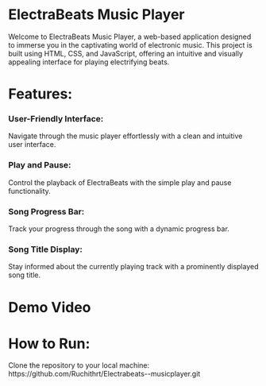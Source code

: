  # ElectraBeats Music Player

<p>Welcome to ElectraBeats Music Player, a web-based application designed to immerse you in the captivating world of electronic music. This project is built using HTML, CSS, and JavaScript, offering an intuitive and visually appealing interface for playing electrifying beats.</p>

<h1>Features:</h1>
<h3>User-Friendly Interface:</h3> Navigate through the music player effortlessly with a clean and intuitive user interface.
<h3>Play and Pause: </h3> Control the playback of ElectraBeats with the simple play and pause functionality.
<h3>Song Progress Bar: </h3> Track your progress through the song with a dynamic progress bar.
<h3>Song Title Display: </h3> Stay informed about the currently playing track with a prominently displayed song title.

<h1>Demo Video</h1>


<h1>How to Run:</h1>
Clone the repository to your local machine: https://github.com/Ruchithrt/Electrabeats--musicplayer.git
